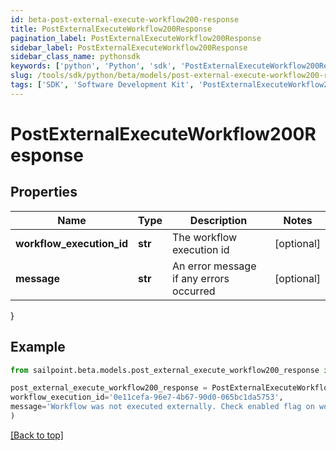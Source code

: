 ```yaml
---
id: beta-post-external-execute-workflow200-response
title: PostExternalExecuteWorkflow200Response
pagination_label: PostExternalExecuteWorkflow200Response
sidebar_label: PostExternalExecuteWorkflow200Response
sidebar_class_name: pythonsdk
keywords: ['python', 'Python', 'sdk', 'PostExternalExecuteWorkflow200Response', 'BetaPostExternalExecuteWorkflow200Response'] 
slug: /tools/sdk/python/beta/models/post-external-execute-workflow200-response
tags: ['SDK', 'Software Development Kit', 'PostExternalExecuteWorkflow200Response', 'BetaPostExternalExecuteWorkflow200Response']
---
```


# PostExternalExecuteWorkflow200Response


## Properties

Name | Type | Description | Notes
------------ | ------------- | ------------- | -------------
**workflow_execution_id** | **str** | The workflow execution id | [optional] 
**message** | **str** | An error message if any errors occurred | [optional] 
}

## Example

```python
from sailpoint.beta.models.post_external_execute_workflow200_response import PostExternalExecuteWorkflow200Response

post_external_execute_workflow200_response = PostExternalExecuteWorkflow200Response(
workflow_execution_id='0e11cefa-96e7-4b67-90d0-065bc1da5753',
message='Workflow was not executed externally. Check enabled flag on workflow definition'
)

```
[[Back to top]](#) 

